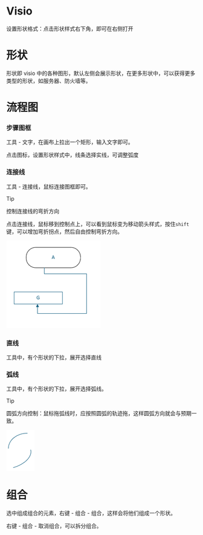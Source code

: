 # Visio

设置形状格式：点击形状样式右下角，即可在右侧打开

# 形状

形状即 visio 中的各种图形，默认左侧会展示形状，在更多形状中，可以获得更多类型的形状，如服务器、防火墙等。

# 流程图

### 步骤图框

工具 - 文字，在画布上拉出一个矩形，输入文字即可。

点击图标，设置形状样式中，线条选择实线，可调整弧度

### 连接线

工具 - 连接线，鼠标连接图框即可。

> [!TIP]
>
> 控制连接线的弯折方向
>
> 点击连接线，鼠标移到控制点上，可以看到鼠标变为移动箭头样式，按住`shift`键，可以增加弯折拐点，然后自由控制弯折方向。
>
> ![{63656A99-9C1B-4BA9-AD85-01CD9113B79F}](assets/{63656A99-9C1B-4BA9-AD85-01CD9113B79F}.png)
>
> 



### 直线

工具中，有个形状的下拉，展开选择直线

### 弧线

工具中，有个形状的下拉，展开选择弧线。

> [!TIP]
>
> 圆弧方向控制：鼠标拖弧线时，应按照圆弧的轨迹拖，这样圆弧方向就会与预期一致。
>
> ![{0B8DBFF8-2011-4B82-A3E8-208382F853AB}](assets/{0B8DBFF8-2011-4B82-A3E8-208382F853AB}.png)

# 组合

选中组成组合的元素，右键 - 组合 - 组合，这样会将他们组成一个形状。

右键 - 组合 - 取消组合，可以拆分组合。